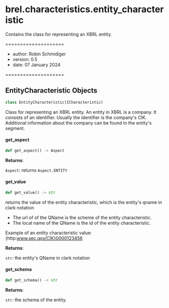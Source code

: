 <a id="brel.characteristics.entity_characteristic"></a>

# brel.characteristics.entity\_characteristic

Contains the class for representing an XBRL entity.

====================

- author: Robin Schmidiger
- version: 0.5
- date: 07 January 2024

====================

<a id="brel.characteristics.entity_characteristic.EntityCharacteristic"></a>

## EntityCharacteristic Objects

```python
class EntityCharacteristic(ICharacteristic)
```

Class for representing an XBRL entity.
An entity in XBRL is a company. It consists of an identifier. Usually the identifier is the company's CIK.
Additional information about the company can be found in the entity's segment.

<a id="brel.characteristics.entity_characteristic.EntityCharacteristic.get_aspect"></a>

#### get\_aspect

```python
def get_aspect() -> Aspect
```

**Returns**:

`Aspect`: returns `Aspect.ENTITY`

<a id="brel.characteristics.entity_characteristic.EntityCharacteristic.get_value"></a>

#### get\_value

```python
def get_value() -> str
```

returns the value of the entity characteristic, which is the entity's qname in clark notation

- The url of of the QName is the scheme of the entity characteristic.
- The local name of the QName is the id of the entity characteristic.

Example of an entity characteristic value: {http:www.sec.gov/CIK}0000123456

**Returns**:

`str`: the entity's QName in clark notation

<a id="brel.characteristics.entity_characteristic.EntityCharacteristic.get_schema"></a>

#### get\_schema

```python
def get_schema() -> str
```

**Returns**:

`str`: the schema of the entity.

